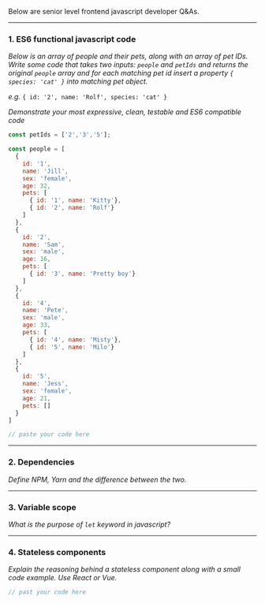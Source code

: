 Below are senior level frontend javascript developer Q&As.

-------------------------

### 1. ES6 functional javascript code

*Below is an array of people and their pets, along with an array of pet IDs. Write some code that takes two inputs: `people` and `petIds` and returns the original `people` array and for each matching pet id insert a property `{ species: 'cat' }` into matching pet object.*

*e.g.* `{ id: '2', name: 'Rolf', species: 'cat' }`

*Demonstrate your most expressive, clean, testable and ES6 compatible code*

```javascript
const petIds = ['2','3','5'];

const people = [
  {
    id: '1',
    name: 'Jill',
    sex: 'female',
    age: 32,
    pets: [
      { id: '1', name: 'Kitty'},
      { id: '2', name: 'Rolf'}
    ]
  },
  {
    id: '2',
    name: 'Sam',
    sex: 'male',
    age: 16,
    pets: [
      { id: '3', name: 'Pretty boy'}
    ]
  },
  {
    id: '4',
    name: 'Pete',
    sex: 'male',
    age: 33,
    pets: [
      { id: '4', name: 'Misty'},
      { id: '5', name: 'Milo'}
    ]
  },
  {
    id: '5',
    name: 'Jess',
    sex: 'female',
    age: 21,
    pets: []
  }  
]
```

```javascript
// paste your code here
```

-------------------------

### 2. Dependencies

*Define NPM, Yarn and the difference between the two.*

-------------------------

### 3. Variable scope

*What is the purpose of `let` keyword in javascript?*

-------------------------

### 4. Stateless components

*Explain the reasoning behind a stateless component along with a small code example. Use React or Vue.*

```javascript
// past your code here
```
